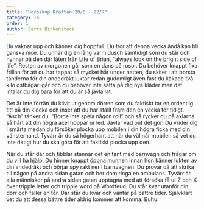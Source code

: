 ```yaml
---
title: "Horoskop Kräftan 20/6 - 22/7"
category: 16
order: 1
author: Berra Birkenstock
---
```


Du vaknar upp och känner dig hoppfull. Du tror att denna vecka ändå kan bli ganska nice. Du unnar dig en lång varm dusch samtidigt som du står och nynnar på den där låten från Life of Brian, “always look on the bright side of life”. Resten av morgonen går som en dans på rosor. Du behöver knappt fixa frillan för att du har tappat så mycket hår under natten, du skiter i att borsta tänderna för din andedräkt luktar redan gudomligt även fast du käkade två kilo ostbågar igår och du behöver inte sätta på dig nya kläder men det intalar du dig bara för att du är så jävla lat.

Det är inte förrän du klivit ut genom dörren som du faktiskt tar en ordentlig titt på din klocka och inser att du har ställt fram den en vecka för tidigt. “Äsch” tänker du. “Borde inte spela någon roll” och så rycker du på axlarna så hårt att din högra axel hoppar ur led. Jävlar vad ont det gör! Du vrider dig i smärta medan du försöker plocka upp mobilen i din högra ficka med din vänsterhand. Tyvärr är du så högerhänt att när du väl når mobilen så vet du inte riktigt hur du ska göra för att faktiskt plocka upp den.

När du står där och fibblar stannar det en tant med barnvagn och frågar om du vill ha hjälp. Du hinner knappt öppna munnen innan hon känner lukten av din andedräkt och börjar spy rakt ner i barnvagnen. Du provar då att skrika till någon på andra sidan gatan och ber dom ringa en ambulans. Tyvärr är alla människor på andra sidan gatan upptagna med att försöka få ut Z och X över tripple letter och tripple word på Wordfeud. Du står kvar utanför din dörr och fäller en tår. Där står du kvar och väntar på bättre tider. Självklart vet du att dessa bättre tider aldrig kommer att komma. Buhu.
